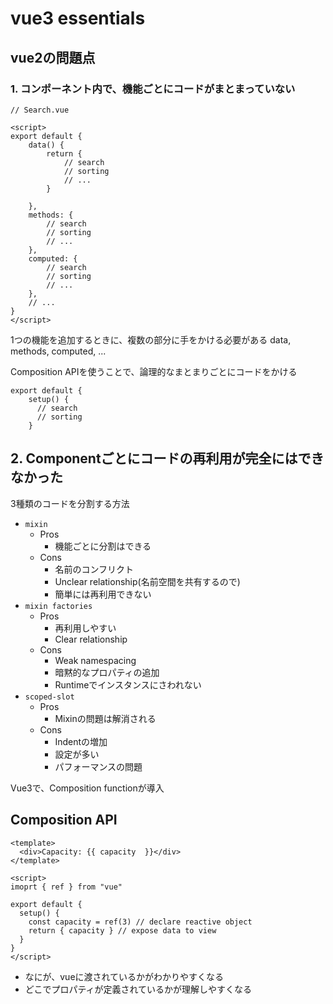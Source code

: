# vue3 essentials

## vue2の問題点
### 1. コンポーネント内で、機能ごとにコードがまとまっていない
```vue
// Search.vue

<script>
export default {
    data() {
        return {
            // search
            // sorting
            // ...
        }
        
    },
    methods: {
        // search
        // sorting
        // ...
    },
    computed: {
        // search
        // sorting
        // ...
    },
    // ...
}
</script>
```

1つの機能を追加するときに、複数の部分に手をかける必要がある
data, methods, computed, ...

Composition APIを使うことで、論理的なまとまりごとにコードをかける

```vue
export default {
    setup() {
      // search
      // sorting
    }
```

## 2. Componentごとにコードの再利用が完全にはできなかった

3種類のコードを分割する方法

- `mixin`
    - Pros
        - 機能ごとに分割はできる
    - Cons
        - 名前のコンフリクト
        - Unclear relationship(名前空間を共有するので)
        - 簡単には再利用できない
- `mixin factories`
    - Pros
        - 再利用しやすい
        - Clear relationship
    - Cons
        - Weak namespacing
        - 暗黙的なプロパティの追加
        - Runtimeでインスタンスにさわれない
- `scoped-slot`
    - Pros
        - Mixinの問題は解消される
    - Cons
        - Indentの増加
        - 設定が多い
        - パフォーマンスの問題

Vue3で、Composition functionが導入

## Composition API

```vue
<template>
  <div>Capacity: {{ capacity  }}</div>
</template>

<script>
imoprt { ref } from "vue"

export default {
  setup() {
    const capacity = ref(3) // declare reactive object
    return { capacity } // expose data to view
  }
}
</script>
```

- なにが、vueに渡されているかがわかりやすくなる
- どこでプロパティが定義されているかが理解しやすくなる
